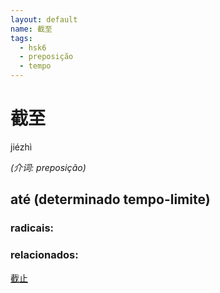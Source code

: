 ```yaml
--- 
layout: default
name: 截至 
tags: 
  - hsk6
  - preposição
  - tempo
--- 
```

# 截至 
jiézhì  
 
*(介词: preposição)*  
## até (determinado tempo-limite) 
### radicais: 
### relacionados: 
[截止](/outras/截止)  
